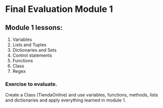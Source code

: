 # Final Evaluation Module 1

## Module 1 lessons:

1. Variables
2. Lists and Tuples
3. Dictionaries and Sets
4. Control statements
5. Functions
6. Class
7. Regex



### Exercise to evaluate.
 Create a Class (TiendaOnline) and use variables, functions, methods, lists and dictionaries and apply everything learned in module 1.




